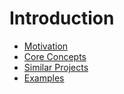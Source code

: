 # Introduction

* [Motivation](/docs/introduction/motivation.md)
* [Core Concepts](/docs/introduction/core-concepts.md)
* [Similar Projects](/docs/introduction/similar-projects.md)
* [Examples](/docs/introduction/examples.md)
